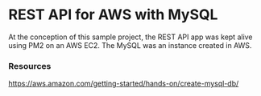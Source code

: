 # REST API for AWS with MySQL

At the conception of this sample project, the REST API app was kept alive using PM2 on an AWS EC2. The MySQL was an instance created in AWS.


### Resources
https://aws.amazon.com/getting-started/hands-on/create-mysql-db/
